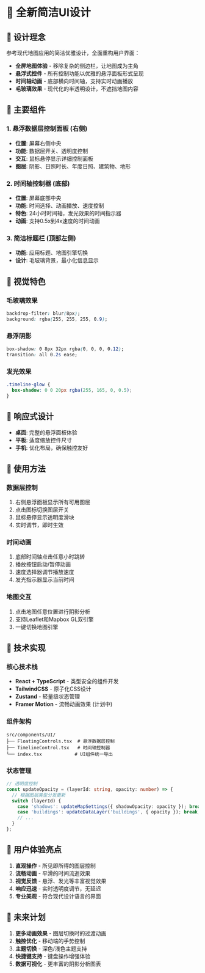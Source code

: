 # 🎨 全新简洁UI设计

## 🌟 设计理念

参考现代地图应用的简洁优雅设计，全面重构用户界面：
- **全屏地图体验** - 移除复杂的侧边栏，让地图成为主角
- **悬浮式控件** - 所有控制功能以优雅的悬浮面板形式呈现
- **时间轴动画** - 底部横向时间轴，支持实时动画播放
- **毛玻璃效果** - 现代化的半透明设计，不遮挡地图内容

## 🎯 主要组件

### 1. 悬浮数据层控制面板 (右侧)
- **位置**: 屏幕右侧中央
- **功能**: 数据层开关、透明度控制
- **交互**: 鼠标悬停显示详细控制面板
- **图层**: 阴影、日照时长、年度日照、建筑物、地形

### 2. 时间轴控制器 (底部)
- **位置**: 屏幕底部中央
- **功能**: 时间选择、动画播放、速度控制
- **特色**: 24小时时间轴，发光效果的时间指示器
- **动画**: 支持0.5x到4x速度的时间动画

### 3. 简洁标题栏 (顶部左侧)
- **功能**: 应用标题、地图引擎切换
- **设计**: 毛玻璃背景，最小化信息显示

## 🎨 视觉特色

### 毛玻璃效果
```css
backdrop-filter: blur(8px);
background: rgba(255, 255, 255, 0.9);
```

### 悬浮阴影
```css
box-shadow: 0 8px 32px rgba(0, 0, 0, 0.12);
transition: all 0.2s ease;
```

### 发光效果
```css
.timeline-glow {
  box-shadow: 0 0 20px rgba(255, 165, 0, 0.5);
}
```

## 📱 响应式设计

- **桌面**: 完整的悬浮面板体验
- **平板**: 适度缩放控件尺寸
- **手机**: 优化布局，确保触控友好

## 🚀 使用方法

### 数据层控制
1. 右侧悬浮面板显示所有可用图层
2. 点击图标切换图层开关
3. 鼠标悬停显示透明度滑块
4. 实时调节，即时生效

### 时间动画
1. 底部时间轴点击任意小时跳转
2. 播放按钮启动/暂停动画
3. 速度选择器调节播放速度
4. 发光指示器显示当前时间

### 地图交互
1. 点击地图任意位置进行阴影分析
2. 支持Leaflet和Mapbox GL双引擎
3. 一键切换地图引擎

## 🔧 技术实现

### 核心技术栈
- **React + TypeScript** - 类型安全的组件开发
- **TailwindCSS** - 原子化CSS设计
- **Zustand** - 轻量级状态管理
- **Framer Motion** - 流畅动画效果 (计划中)

### 组件架构
```
src/components/UI/
├── FloatingControls.tsx  # 悬浮数据层控制
├── TimelineControl.tsx   # 时间轴控制器
└── index.tsx            # UI组件统一导出
```

### 状态管理
```typescript
// 透明度控制
const updateOpacity = (layerId: string, opacity: number) => {
  // 根据图层类型分发更新
  switch (layerId) {
    case 'shadows': updateMapSettings({ shadowOpacity: opacity }); break;
    case 'buildings': updateDataLayer('buildings', { opacity }); break;
    // ...
  }
};
```

## 🎯 用户体验亮点

1. **直观操作** - 所见即所得的图层控制
2. **流畅动画** - 平滑的时间流逝效果
3. **视觉反馈** - 悬浮、发光等丰富视觉效果
4. **响应迅速** - 实时透明度调节，无延迟
5. **专业美观** - 符合现代设计语言的界面

## 🔮 未来计划

1. **更多动画效果** - 图层切换时的过渡动画
2. **触控优化** - 移动端的手势控制
3. **主题切换** - 深色/浅色主题支持
4. **快捷键支持** - 键盘操作增强体验
5. **数据可视化** - 更丰富的阴影分析图表
